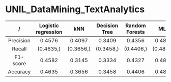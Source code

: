 



# UNIL_DataMining_TextAnalytics

|/|Logistic regression|kNN|Decision Tree|Random Forests|MLP|
| :---: | :---: | :---: | :---: | :---: | :---: |
|Precision|0.4576|0.4097|0.3409|0.4356|0.4827|
|Recall|(0.4635,)|(0.3656,)|(0.3458,)|(0.4406,)|(0.4854,)|
|F1-score|0.4582|0.3145|0.3334|0.4327|0.4837|
|Accuracy|0.4635|0.3656|0.3458|0.4406|0.4854|

